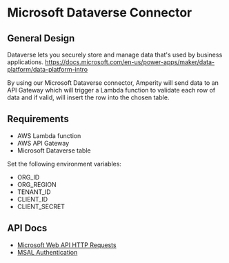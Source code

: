 # Microsoft Dataverse Connector

## General Design
Dataverse lets you securely store and manage data that's used by business applications.
https://docs.microsoft.com/en-us/power-apps/maker/data-platform/data-platform-intro

By using our Microsoft Dataverse connector, Amperity will send data to an API Gateway which will trigger a Lambda function to validate each row of data and if valid, will insert the row into the chosen table.

## Requirements
- AWS Lambda function
- AWS API Gateway
- Microsoft Dataverse table

Set the following environment variables:
- ORG_ID
- ORG_REGION
- TENANT_ID
- CLIENT_ID
- CLIENT_SECRET

## API Docs
- [Microsoft Web API HTTP Requests](https://docs.microsoft.com/en-us/power-apps/developer/data-platform/webapi/compose-http-requests-handle-errors)
- [MSAL Authentication](https://github.com/AzureAD/microsoft-authentication-library-for-python/blob/dev/sample/confidential_client_secret_sample.py)